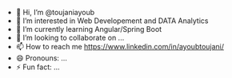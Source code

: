 - 👋 Hi, I’m @toujaniayoub
- 👀 I’m interested in Web Developement and DATA Analytics
- 🌱 I’m currently learning Angular/Spring Boot
- 💞️ I’m looking to collaborate on ...
- 📫 How to reach me https://www.linkedin.com/in/ayoubtoujani/ 
- 😄 Pronouns: ...
- ⚡ Fun fact: ...

<!---
toujaniayoub/toujaniayoub is a ✨ special ✨ repository because its `README.md` (this file) appears on your GitHub profile.
You can click the Preview link to take a look at your changes.
--->
